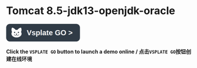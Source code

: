 # Tomcat 8.5-jdk13-openjdk-oracle

<a href="https://www.vsplate.com/?docker-compose=https://github.com/vsplate/dcenvs/tomcat/8.5-jdk13-openjdk-oracle"><img alt="VSPLATE GO" src="https://raw.githubusercontent.com/vsplate/images/master/vsgo_btn.png" width="200px"></a>

**Click the `VSPLATE GO` button to launch a demo online / 点击`VSPLATE GO`按钮创建在线环境**